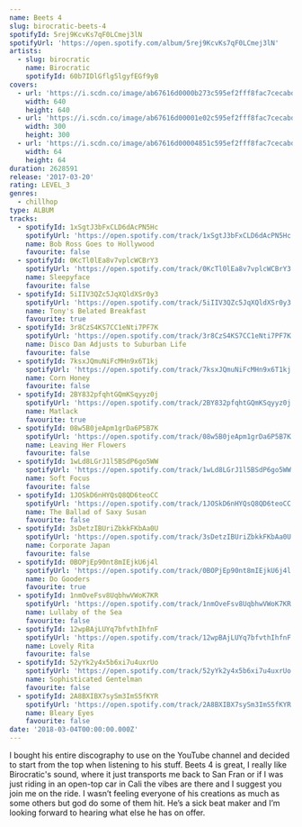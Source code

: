 ```yaml
---
name: Beets 4
slug: birocratic-beets-4
spotifyId: 5rej9KcvKs7qF0LCmej3lN
spotifyUrl: 'https://open.spotify.com/album/5rej9KcvKs7qF0LCmej3lN'
artists:
  - slug: birocratic
    name: Birocratic
    spotifyId: 60b7IDlGflg5lgyfEGf9yB
covers:
  - url: 'https://i.scdn.co/image/ab67616d0000b273c595ef2fff8fac7cecabd397'
    width: 640
    height: 640
  - url: 'https://i.scdn.co/image/ab67616d00001e02c595ef2fff8fac7cecabd397'
    width: 300
    height: 300
  - url: 'https://i.scdn.co/image/ab67616d00004851c595ef2fff8fac7cecabd397'
    width: 64
    height: 64
duration: 2628591
release: '2017-03-20'
rating: LEVEL_3
genres:
  - chillhop
type: ALBUM
tracks:
  - spotifyId: 1xSgtJ3bFxCLD6dAcPN5Hc
    spotifyUrl: 'https://open.spotify.com/track/1xSgtJ3bFxCLD6dAcPN5Hc'
    name: Bob Ross Goes to Hollywood
    favourite: false
  - spotifyId: 0KcTl0lEa8v7vplcWCBrY3
    spotifyUrl: 'https://open.spotify.com/track/0KcTl0lEa8v7vplcWCBrY3'
    name: Sleepyface
    favourite: false
  - spotifyId: 5iIIV3QZc5JqXQldXSr0y3
    spotifyUrl: 'https://open.spotify.com/track/5iIIV3QZc5JqXQldXSr0y3'
    name: Tony's Belated Breakfast
    favourite: true
  - spotifyId: 3r8CzS4KS7CC1eNti7PF7K
    spotifyUrl: 'https://open.spotify.com/track/3r8CzS4KS7CC1eNti7PF7K'
    name: Disco Dan Adjusts to Suburban Life
    favourite: false
  - spotifyId: 7ksxJQmuNiFcMHn9x6T1kj
    spotifyUrl: 'https://open.spotify.com/track/7ksxJQmuNiFcMHn9x6T1kj'
    name: Corn Honey
    favourite: false
  - spotifyId: 2BY832pfqhtGQmKSqyyz0j
    spotifyUrl: 'https://open.spotify.com/track/2BY832pfqhtGQmKSqyyz0j'
    name: Matlack
    favourite: true
  - spotifyId: 08w5B0jeApm1grDa6P5B7K
    spotifyUrl: 'https://open.spotify.com/track/08w5B0jeApm1grDa6P5B7K'
    name: Leaving Her Flowers
    favourite: false
  - spotifyId: 1wLd8LGrJ1l5BSdP6go5WW
    spotifyUrl: 'https://open.spotify.com/track/1wLd8LGrJ1l5BSdP6go5WW'
    name: Soft Focus
    favourite: false
  - spotifyId: 1JOSkD6nHYQsQ8QD6teoCC
    spotifyUrl: 'https://open.spotify.com/track/1JOSkD6nHYQsQ8QD6teoCC'
    name: The Ballad of Saxy Susan
    favourite: false
  - spotifyId: 3sDetzIBUriZbkkFKbAa0U
    spotifyUrl: 'https://open.spotify.com/track/3sDetzIBUriZbkkFKbAa0U'
    name: Corporate Japan
    favourite: false
  - spotifyId: 0BOPjEp90nt8mIEjkU6j4l
    spotifyUrl: 'https://open.spotify.com/track/0BOPjEp90nt8mIEjkU6j4l'
    name: Do Gooders
    favourite: true
  - spotifyId: 1nmOveFsv8UqbhwVWoK7KR
    spotifyUrl: 'https://open.spotify.com/track/1nmOveFsv8UqbhwVWoK7KR'
    name: Lullaby of the Sea
    favourite: false
  - spotifyId: 12wpBAjLUYq7bfvthIhfnF
    spotifyUrl: 'https://open.spotify.com/track/12wpBAjLUYq7bfvthIhfnF'
    name: Lovely Rita
    favourite: false
  - spotifyId: 52yYk2y4x5b6xi7u4uxrUo
    spotifyUrl: 'https://open.spotify.com/track/52yYk2y4x5b6xi7u4uxrUo'
    name: Sophisticated Gentelman
    favourite: false
  - spotifyId: 2A8BXIBX7sySm3ImS5fKYR
    spotifyUrl: 'https://open.spotify.com/track/2A8BXIBX7sySm3ImS5fKYR'
    name: Bleary Eyes
    favourite: false
date: '2018-03-04T00:00:00.000Z'
---
```

I bought his entire discography to use on the YouTube channel and decided to start from the
top when listening to his stuff. Beets 4 is great, I really like Birocratic's sound, where
it just transports me back to San Fran or if I was just riding in an open-top car in Cali
the vibes are there and I suggest you join me on the ride. I wasn’t feeling everyone of his
creations as much as some others but god do some of them hit. He’s a sick beat maker and
I’m looking forward to hearing what else he has on offer.

